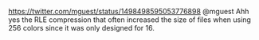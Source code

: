 https://twitter.com/mguest/status/1498498595053776898 @mguest Ahh yes the RLE compression that often increased the size of files when using 256 colors since it was only designed for 16.